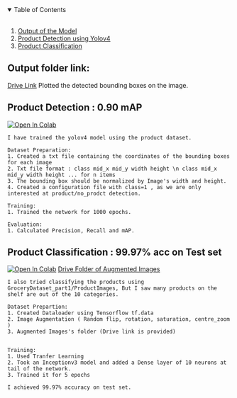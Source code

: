 <!-- TABLE OF CONTENTS -->
<details open="open">
  <summary>Table of Contents</summary>
  <ol>
    <br>
    <li>
      <a href="#output-folder-link">Output of the Model</a>
    </li>
    <li><a href="#product-detection">Product Detection using Yolov4</a></li>
    <li><a href="#product-classification">Product Classification</a></li>
  </ol>
</details>

## Output folder link:

[Drive Link](https://drive.google.com/drive/folders/1x5H6Xn3B3Ha-t2uFy1NsouqSFxZC53Mk?usp=sharing)
    Plotted the detected bounding boxes on the image.

## Product Detection : 0.90 mAP
    
[![Open In Colab](https://colab.research.google.com/assets/colab-badge.svg)](https://colab.research.google.com/drive/1m0tyYgvedOYufOlRcGjJW5UzkPxEgWM7?usp=sharing)
    
    I have trained the yolov4 model using the product dataset.
    
    Dataset Preparation:
    1. Created a txt file containing the coordinates of the bounding boxes for each image
    2. Txt file format : class mid_x mid_y width height \n class mid_x mid_y width height ... for n items 
    3. The bounding box should be normalized by Image's width and height.
    4. Created a configuration file with class=1 , as we are only interested at product/no_prodct detection.
    
    Training:
    1. Trained the network for 1000 epochs.
    
    Evaluation:
    1. Calculated Precision, Recall and mAP.

## Product Classification :  99.97% acc on Test set

[![Open In Colab](https://colab.research.google.com/assets/colab-badge.svg)](https://colab.research.google.com/drive/1Ay6A9mb1PeaiWLB9Oh-79XtckLuXfAc5?usp=sharing)
[Drive Folder of Augmented Images](https://drive.google.com/drive/folders/1btYOQfTe7QTFAMuf8ljPsvsTryisBbXB?usp=sharing)

    I also tried classifying the products using GroceryDataset_part1/ProductImages, But I saw many products on the shelf are out of the 10 categories.
    
    Dataset Prepartion:
    1. Created Dataloader using Tensorflow tf.data
    2. Image Augmentation ( Random flip, rotation, saturation, centre_zoom ) 
    3. Augmented Images's folder (Drive link is provided) 

    
    Training:
    1. Used Tranfer Learning
    2. Took an Inceptionv3 model and added a Dense layer of 10 neurons at tail of the network.
    3. Trained it for 5 epochs
    
    I achieved 99.97% accuracy on test set.
   

